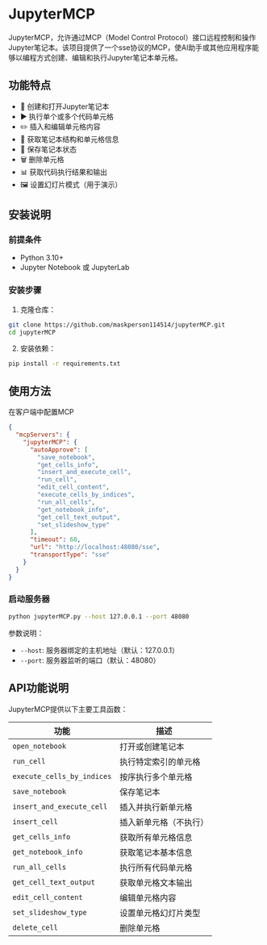 # JupyterMCP

JupyterMCP，允许通过MCP（Model Control Protocol）接口远程控制和操作Jupyter笔记本。该项目提供了一个sse协议的MCP，使AI助手或其他应用程序能够以编程方式创建、编辑和执行Jupyter笔记本单元格。

## 功能特点

- 📝 创建和打开Jupyter笔记本
- ▶️ 执行单个或多个代码单元格
- ✏️ 插入和编辑单元格内容
- 🔎 获取笔记本结构和单元格信息
- 💾 保存笔记本状态
- 🗑️ 删除单元格
- 📊 获取代码执行结果和输出
- 🖼️ 设置幻灯片模式（用于演示）

## 安装说明

### 前提条件

- Python 3.10+
- Jupyter Notebook 或 JupyterLab

### 安装步骤

1. 克隆仓库：

```bash
git clone https://github.com/maskperson114514/jupyterMCP.git
cd jupyterMCP
```

2. 安装依赖：

```bash
pip install -r requirements.txt
```

## 使用方法

在客户端中配置MCP

```json
{
  "mcpServers": {
    "jupyterMCP": {
      "autoApprove": [
        "save_notebook",
        "get_cells_info",
        "insert_and_execute_cell",
        "run_cell",
        "edit_cell_content",
        "execute_cells_by_indices",
        "run_all_cells",
        "get_notebook_info",
        "get_cell_text_output",
        "set_slideshow_type"
      ],
      "timeout": 60,
      "url": "http://localhost:48080/sse",
      "transportType": "sse"
    }
  }
}
```

### 启动服务器

```bash
python jupyterMCP.py --host 127.0.0.1 --port 48080
```

参数说明：

- `--host`: 服务器绑定的主机地址（默认：127.0.0.1）
- `--port`: 服务器监听的端口（默认：48080）

## API功能说明

JupyterMCP提供以下主要工具函数：

| 功能 | 描述 |
|------|------|
| `open_notebook` | 打开或创建笔记本 |
| `run_cell` | 执行特定索引的单元格 |
| `execute_cells_by_indices` | 按序执行多个单元格 |
| `save_notebook` | 保存笔记本 |
| `insert_and_execute_cell` | 插入并执行新单元格 |
| `insert_cell` | 插入新单元格（不执行） |
| `get_cells_info` | 获取所有单元格信息 |
| `get_notebook_info` | 获取笔记本基本信息 |
| `run_all_cells` | 执行所有代码单元格 |
| `get_cell_text_output` | 获取单元格文本输出 |
| `edit_cell_content` | 编辑单元格内容 |
| `set_slideshow_type` | 设置单元格幻灯片类型 |
| `delete_cell` | 删除单元格 |

